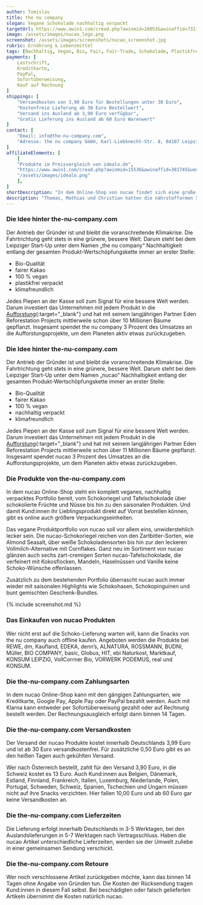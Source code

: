 ```yaml
---
author: Tomislav
title: the nu company
slogan: Vegane Schokolade nachhaltig verpackt
targetUrl: https://www.awin1.com/cread.php?awinmid=26053&awinaffid=731132
image: /assets/images/nucao_logo.png
screenshot: /assets/images/screenshots/nucao_screenshot.jpg
rubric: Ernährung & Lebensmittel
tags: [Nachhaltig, Vegan, Bio, Fair, Fair-Trade, Schokolade, Plastikfrei]
payments: [
    Lastschrift,
    Kreditkarte,
    PayPal,
    Sofortüberweisung,
    Kauf auf Rechnung
]
shippings: [
    "Versandkosten von 3,90 Euro für Bestellungen unter 30 Euro",
    "Kostenfreie Lieferung ab 30 Euro Bestellwert",
    "Versand ins Ausland ab 3,90 Euro verfügbar",
    "Gratis Lieferung ins Ausland ab 60 Euro Warenwert"
]
contact: [
    "Email: info@the-nu-company.com",
    "Adresse: the nu company GmbH, Karl-Liebknecht-Str. 8, 04107 Leipzig"
]
affiliateElements: [
    [
    "Produkte im Preisvergleich von idealo.de", 
    "https://www.awin1.com/cread.php?awinmid=15536&awinaffid=381745&ued=https%3A%2F%2Fwww.idealo.de%2Fpreisvergleich%2FHersteller%2F158970.html", 
    "/assets/images/idealo.png"
    ],
]
shortDescription: "In dem Online-Shop von nucao findet sich eine große Vielfalt von veganer Schokolade in Bio-Qualität hergestellt aus fair gehandelten Kakao."
description: "Thomas, Mathias und Christian hatten die nährstoffarmen Snacks in der Uni satt und gründeten 2016 kurzerhand ihr eigenes Food-Start-Up. Was harmlos in der eigenen Studenten-WG-Küche begann, hat sich mittlerweile fest bei den Fans von Nachhaltigkeit, Genuss und kompromisslos guter Schokolade verankert."
---
```


### Die Idee hinter the-nu-company.com

Der Antrieb der Gründer ist und bleibt die voranschreitende Klimakrise. Die Fahrtrichtung geht stets in eine grünere, bessere Welt. Darum steht bei dem Leipziger Start-Up unter dem Namen „the nu company“ Nachhaltigkeit entlang der gesamten Produkt-Wertschöpfungskette immer an erster Stelle:

+ Bio-Qualität
+ fairer Kakao
+ 100 % vegan
+ plastikfrei verpackt
+ klimafreundlich

Jedes Piepen an der Kasse soll zum Signal für eine bessere Welt werden. Darum investiert das Unternehmen mit jedem Produkt in die [Aufforstung](https://www.the-nu-company.com/pages/aufforstung){:target="_blank"} und hat mit seinem langjährigen Partner Eden Reforestation Projects mittlerweile schon über 10 Millionen Bäume gepflanzt. Insgesamt spendet the nu company 3 Prozent des Umsatzes an die Aufforstungsprojekte, um dem Planeten aktiv etwas zurückzugeben.

### Die Idee hinter the-nu-company.com

Der Antrieb der Gründer ist und bleibt die voranschreitende Klimakrise. Die Fahrtrichtung geht stets in eine grünere, bessere Welt. Darum steht bei dem Leipziger Start-Up unter dem Namen „nucao“ Nachhaltigkeit entlang der gesamten Produkt-Wertschöpfungskette immer an erster Stelle:

+ Bio-Qualität
+ fairer Kakao
+ 100 % vegan
+ nachhaltig verpackt
+ klimafreundlich

Jedes Piepen an der Kasse soll zum Signal für eine bessere Welt werden. Darum investiert das Unternehmen mit jedem Produkt in die [Aufforstung](https://www.the-nu-company.com/pages/aufforstung){:target="_blank"} und hat mit seinem langjährigen Partner Eden Reforestation Projects mittlerweile schon über 11 Millionen Bäume gepflanzt. Insgesamt spendet nucao 3 Prozent des Umsatzes an die Aufforstungsprojekte, um dem Planeten aktiv etwas zurückzugeben.

### Die Produkte von the-nu-company.com

In dem nucao Online-Shop steht ein komplett veganes, nachhaltig verpacktes Portfolio bereit, vom Schokoriegel und Tafelschokolade über schokolierte Früchte und Nüsse bis hin zu den saisonalen Produkten. Und damit Kund:innen ihr Lieblingsprodukt direkt auf Vorrat bestellen können, gibt es online auch größere Verpackungseinheiten.

Das vegane Produktportfolio von nucao soll vor allem eins, unwiderstehlich lecker sein. Die nucao-Schokoriegel reichen von den Zartbitter-Sorten, wie Almond Seasalt, über weiße Schokoladensorten bis hin zur den leckeren Vollmilch-Alternative mit Cornflakes. Ganz neu im Sortiment von nucao glänzen auch sechs zart-cremigen Sorten nucao-Tafelschokolade, die verfeinert mit Kokosflocken, Mandeln, Haselnüssen und Vanille keine Schoko-Wünsche offenlassen.

Zusätzlich zu dem bestehenden Portfolio überrascht nucao auch immer wieder mit saisonalen Highlights wie Schokohasen, Schokopinguinen und bunt gemischten Geschenk-Bundles.

{% include screenshot.md %}

### Das Einkaufen von nucao Produkten

Wer nicht erst auf die Schoko-Lieferung warten will, kann die Snacks von the nu company auch offline kaufen. Angeboten werden die Produkte bei REWE, dm, Kaufland, EDEKA, denn’s, ALNATURA, ROSSMANN, BUDNI, Müller, BIO COMPANY, basic, Globus, HIT, ebi Naturkost, Marktkauf, KONSUM LEIPZIG, VollCorrner Bio, VORWERK PODEMUS, real und KONSUM.

### Die the-nu-company.com Zahlungsarten

In dem nucao Online-Shop kann mit den gängigen Zahlungsarten, wie Kreditkarte, Google Pay, Apple Pay oder PayPal bezahlt werden. Auch mit Klarna kann entweder per Sofortüberweisung gezahlt oder auf Rechnung bestellt werden. Der Rechnungsausgleich erfolgt dann binnen 14 Tagen.

### Die the-nu-company.com Versandkosten

Der Versand der nucao Produkte kostet innerhalb Deutschlands 3,99 Euro und ist ab 30 Euro versandkostenfrei. Für zusätzliche 0,50 Euro gibt es an den heißen Tagen auch gekühlten Versand.

Wer nach Österreich bestellt, zahlt für den Versand 3,90 Euro, in die Schweiz kostet es 13 Euro. Auch Kund:innen aus Belgien, Dänemark, Estland, Finnland, Frankreich, Italien, Luxemburg, Niederlande, Polen, Portugal, Schweden, Schweiz, Spanien, Tschechien und Ungarn müssen nicht auf ihre Snacks verzichten. Hier fallen 10,00 Euro und ab 60 Euro gar keine Versandkosten an.

### Die the-nu-company.com Lieferzeiten

Die Lieferung erfolgt innerhalb Deutschlands in 3-5 Werktagen, bei den Auslandslieferungen in 5-7 Werktagen nach Vertragsschluss. Haben die nucao Artikel unterschiedliche Lieferzeiten, werden sie der Umwelt zuliebe in einer gemeinsamen Sendung verschickt.

### Die the-nu-company.com Retoure

Wer noch verschlossene Artikel zurückgeben möchte, kann das binnen 14 Tagen ohne Angabe von Gründen tun. Die Kosten der Rücksendung tragen Kund:innen in diesem Fall selbst. Bei beschädigten oder falsch gelieferten Artikeln übernimmt die Kosten natürlich nucao.